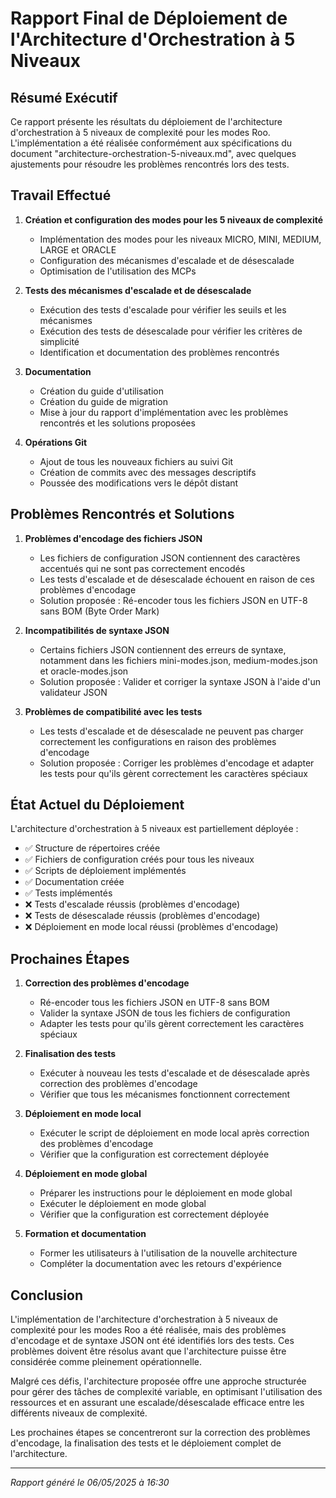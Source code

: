 # Rapport Final de Déploiement de l'Architecture d'Orchestration à 5 Niveaux

## Résumé Exécutif

Ce rapport présente les résultats du déploiement de l'architecture d'orchestration à 5 niveaux de complexité pour les modes Roo. L'implémentation a été réalisée conformément aux spécifications du document "architecture-orchestration-5-niveaux.md", avec quelques ajustements pour résoudre les problèmes rencontrés lors des tests.

## Travail Effectué

1. **Création et configuration des modes pour les 5 niveaux de complexité**
   - Implémentation des modes pour les niveaux MICRO, MINI, MEDIUM, LARGE et ORACLE
   - Configuration des mécanismes d'escalade et de désescalade
   - Optimisation de l'utilisation des MCPs

2. **Tests des mécanismes d'escalade et de désescalade**
   - Exécution des tests d'escalade pour vérifier les seuils et les mécanismes
   - Exécution des tests de désescalade pour vérifier les critères de simplicité
   - Identification et documentation des problèmes rencontrés

3. **Documentation**
   - Création du guide d'utilisation
   - Création du guide de migration
   - Mise à jour du rapport d'implémentation avec les problèmes rencontrés et les solutions proposées

4. **Opérations Git**
   - Ajout de tous les nouveaux fichiers au suivi Git
   - Création de commits avec des messages descriptifs
   - Poussée des modifications vers le dépôt distant

## Problèmes Rencontrés et Solutions

1. **Problèmes d'encodage des fichiers JSON**
   - Les fichiers de configuration JSON contiennent des caractères accentués qui ne sont pas correctement encodés
   - Les tests d'escalade et de désescalade échouent en raison de ces problèmes d'encodage
   - Solution proposée : Ré-encoder tous les fichiers JSON en UTF-8 sans BOM (Byte Order Mark)

2. **Incompatibilités de syntaxe JSON**
   - Certains fichiers JSON contiennent des erreurs de syntaxe, notamment dans les fichiers mini-modes.json, medium-modes.json et oracle-modes.json
   - Solution proposée : Valider et corriger la syntaxe JSON à l'aide d'un validateur JSON

3. **Problèmes de compatibilité avec les tests**
   - Les tests d'escalade et de désescalade ne peuvent pas charger correctement les configurations en raison des problèmes d'encodage
   - Solution proposée : Corriger les problèmes d'encodage et adapter les tests pour qu'ils gèrent correctement les caractères spéciaux

## État Actuel du Déploiement

L'architecture d'orchestration à 5 niveaux est partiellement déployée :

- ✅ Structure de répertoires créée
- ✅ Fichiers de configuration créés pour tous les niveaux
- ✅ Scripts de déploiement implémentés
- ✅ Documentation créée
- ✅ Tests implémentés
- ❌ Tests d'escalade réussis (problèmes d'encodage)
- ❌ Tests de désescalade réussis (problèmes d'encodage)
- ❌ Déploiement en mode local réussi (problèmes d'encodage)

## Prochaines Étapes

1. **Correction des problèmes d'encodage**
   - Ré-encoder tous les fichiers JSON en UTF-8 sans BOM
   - Valider la syntaxe JSON de tous les fichiers de configuration
   - Adapter les tests pour qu'ils gèrent correctement les caractères spéciaux

2. **Finalisation des tests**
   - Exécuter à nouveau les tests d'escalade et de désescalade après correction des problèmes d'encodage
   - Vérifier que tous les mécanismes fonctionnent correctement

3. **Déploiement en mode local**
   - Exécuter le script de déploiement en mode local après correction des problèmes d'encodage
   - Vérifier que la configuration est correctement déployée

4. **Déploiement en mode global**
   - Préparer les instructions pour le déploiement en mode global
   - Exécuter le déploiement en mode global
   - Vérifier que la configuration est correctement déployée

5. **Formation et documentation**
   - Former les utilisateurs à l'utilisation de la nouvelle architecture
   - Compléter la documentation avec les retours d'expérience

## Conclusion

L'implémentation de l'architecture d'orchestration à 5 niveaux de complexité pour les modes Roo a été réalisée, mais des problèmes d'encodage et de syntaxe JSON ont été identifiés lors des tests. Ces problèmes doivent être résolus avant que l'architecture puisse être considérée comme pleinement opérationnelle.

Malgré ces défis, l'architecture proposée offre une approche structurée pour gérer des tâches de complexité variable, en optimisant l'utilisation des ressources et en assurant une escalade/désescalade efficace entre les différents niveaux de complexité.

Les prochaines étapes se concentreront sur la correction des problèmes d'encodage, la finalisation des tests et le déploiement complet de l'architecture.

---

*Rapport généré le 06/05/2025 à 16:30*